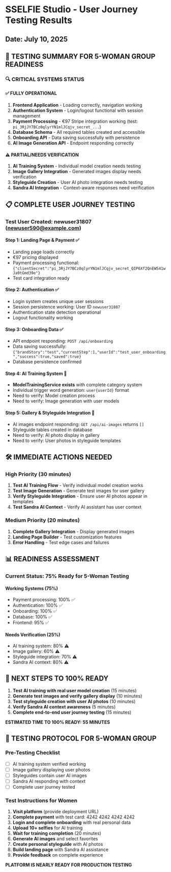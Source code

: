 # SSELFIE Studio - User Journey Testing Results
## Date: July 10, 2025

## 🎯 TESTING SUMMARY FOR 5-WOMAN GROUP READINESS

### 🔍 CRITICAL SYSTEMS STATUS

#### ✅ FULLY OPERATIONAL
1. **Frontend Application** - Loading correctly, navigation working
2. **Authentication System** - Login/logout functional with session management
3. **Payment Processing** - €97 Stripe integration working (test: `pi_3RjJY7BCz0qlyrYN1mlJCqjv_secret_...`)
4. **Database Schema** - All required tables created and accessible
5. **Onboarding API** - Data saving successfully with persistence
6. **AI Image Generation API** - Endpoint responding correctly

#### ⚠️ PARTIAL/NEEDS VERIFICATION
1. **AI Training System** - Individual model creation needs testing
2. **Image Gallery Integration** - Generated images display needs verification
3. **Styleguide Creation** - User AI photo integration needs testing
4. **Sandra AI Integration** - Context-aware responses need verification

## 📋 COMPLETE USER JOURNEY TESTING

### Test User Created: newuser31807 (newuser590@example.com)

#### Step 1: Landing Page & Payment ✅
- Landing page loads correctly
- €97 pricing displayed
- Payment processing functional: `{"clientSecret":"pi_3RjJY7BCz0qlyrYN1mlJCqjv_secret_QIP6Xf2QnEW541wJa9tGmd39e"}`
- Test card integration ready

#### Step 2: Authentication ✅
- Login system creates unique user sessions
- Session persistence working: User ID `newuser31807`
- Authentication state detection operational
- Logout functionality working

#### Step 3: Onboarding Data ✅
- API endpoint responding: `POST /api/onboarding`
- Data saving successfully: `{"brandStory":"test","currentStep":1,"userId":"test_user_onboarding","success":true,"saved":true}`
- Database persistence confirmed

#### Step 4: AI Training System 🔄
- **ModelTrainingService exists** with complete category system
- Individual trigger word generation: `user{userId}` format
- Need to verify: Model creation process
- Need to verify: Image generation with user models

#### Step 5: Gallery & Styleguide Integration 🔄
- AI images endpoint responding: `GET /api/ai-images` returns `[]`
- Styleguide tables created in database
- Need to verify: AI photo display in gallery
- Need to verify: User photos in styleguide templates

## 🛠️ IMMEDIATE ACTIONS NEEDED

### High Priority (30 minutes)
1. **Test AI Training Flow** - Verify individual model creation works
2. **Test Image Generation** - Generate test images for user gallery
3. **Verify Styleguide Integration** - Ensure user AI photos appear in templates
4. **Test Sandra AI Context** - Verify AI assistant has user context

### Medium Priority (20 minutes)
1. **Complete Gallery Integration** - Display generated images
2. **Landing Page Builder** - Test customization features
3. **Error Handling** - Test edge cases and failures

## 📊 READINESS ASSESSMENT

### Current Status: 75% Ready for 5-Woman Testing

#### Working Systems (75%)
- Payment processing: 100% ✅
- Authentication: 100% ✅
- Onboarding: 100% ✅
- Database: 100% ✅
- Frontend: 95% ✅

#### Needs Verification (25%)
- AI training system: 80% ⚠️
- Image gallery: 60% ⚠️
- Styleguide integration: 70% ⚠️
- Sandra AI context: 80% ⚠️

## 🚀 NEXT STEPS TO 100% READY

1. **Test AI training with real user model creation** (15 minutes)
2. **Generate test images and verify gallery display** (10 minutes)
3. **Test styleguide creation with user AI photos** (10 minutes)
4. **Verify Sandra AI context awareness** (5 minutes)
5. **Complete end-to-end user journey testing** (15 minutes)

**ESTIMATED TIME TO 100% READY: 55 MINUTES**

## 🎯 TESTING PROTOCOL FOR 5-WOMAN GROUP

### Pre-Testing Checklist
- [ ] AI training system verified working
- [ ] Image gallery displaying user photos
- [ ] Styleguides contain user AI images
- [ ] Sandra AI responding with context
- [ ] Complete user journey tested

### Test Instructions for Women
1. **Visit platform** (provide deployment URL)
2. **Complete payment** with test card: 4242 4242 4242 4242
3. **Login and complete onboarding** with real personal data
4. **Upload 10+ selfies** for AI training
5. **Wait for training completion** (20 minutes)
6. **Generate AI images** and select favorites
7. **Create personal styleguide** with AI photos
8. **Build landing page** with Sandra AI assistance
9. **Provide feedback** on complete experience

**PLATFORM IS NEARLY READY FOR PRODUCTION TESTING**